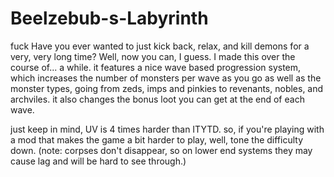 # Beelzebub-s-Labyrinth
fuck
Have you ever wanted to just kick back, relax, and kill demons for a very, 
very long time? Well, now you can, I guess.
I made this over the course of... a while. it features a nice wave based 
progression system, which increases the number of monsters per wave as 
you go as well as the monster types, going from zeds, imps and pinkies 
to revenants, nobles, and archviles. it also changes the bonus loot you 
can get at the end of each wave.

just keep in mind, UV is 4 times harder than ITYTD. so, if you're playing 
with a mod that makes the game a bit harder to play, well, tone the 
difficulty down.
(note: corpses don't disappear, so on lower end systems they may cause lag 
and will be hard to see through.)
